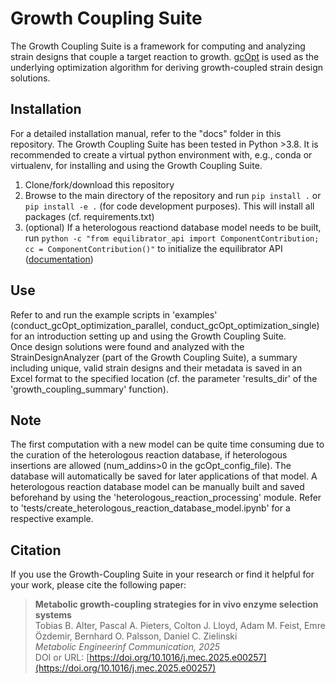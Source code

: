 # Growth Coupling Suite
The Growth Coupling Suite is a framework for computing and analyzing strain designs that couple a target reaction to growth. [gcOpt](https://bmcbioinformatics.biomedcentral.com/articles/10.1186/s12859-019-2946-7) is used as the underlying optimization algorithm for deriving growth-coupled strain design solutions.  

## Installation
For a detailed installation manual, refer to the "docs" folder in this repository. The Growth Coupling Suite has been tested in Python >3.8. It is recommended to create a virtual python environment with, e.g., conda or virtualenv, for installing and using the Growth Coupling Suite.
1. Clone/fork/download this repository
2. Browse to the main directory of the repository and run `pip install .` or `pip install -e .` (for code development purposes). This will install all packages (cf. requirements.txt)
3. (optional) If a heterologous reactiond database model needs to be built, run `python -c "from equilibrator_api import ComponentContribution; cc = ComponentContribution()"` to initialize the equilibrator API ([documentation](https://equilibrator.readthedocs.io/en/latest/index.html))

## Use
Refer to and run the example scripts in 'examples' (conduct_gcOpt_optimization_parallel, conduct_gcOpt_optimization_single) for an introduction setting up and using the Growth Coupling Suite.  
Once design solutions were found and analyzed with the StrainDesignAnalyzer (part of the Growth Coupling Suite), a summary including unique, valid strain designs and their metadata is saved in an Excel format to the specified location (cf. the parameter 'results_dir' of the 'growth_coupling_summary' function). 

## Note  
The first computation with a new model can be quite time consuming due to the curation of the heterologous reaction database, if heterologous insertions are allowed (num_addins>0 in the gcOpt_config_file). The database will automatically be saved for later applications of that model.
A heterologous reaction database model can be manually built and saved beforehand by using the 'heterologous_reaction_processing' module. Refer to 'tests/create_heterologous_reaction_database_model.ipynb' for a respective example.

## Citation

If you use the Growth-Coupling Suite in your research or find it helpful for your work, please cite the following paper:

> **Metabolic growth-coupling strategies for in vivo enzyme selection systems**  
> Tobias B. Alter, Pascal A. Pieters, Colton J. Lloyd, Adam M. Feist, Emre Özdemir, Bernhard O. Palsson, Daniel C. Zielinski  
> *Metabolic Engineerinf Communication, 2025*  
> DOI or URL: [https://doi.org/10.1016/j.mec.2025.e00257](https://doi.org/10.1016/j.mec.2025.e00257)

